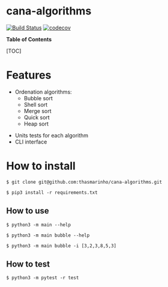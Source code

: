 

# cana-algorithms

[![Build Status](https://travis-ci.org/thasmarinho/cana-algorithms.svg?branch=master)](https://travis-ci.org/thasmarinho/cana-algorithms)  [![codecov](https://codecov.io/gh/thasmarinho/cana-algorithms/branch/master/graph/badge.svg)](https://codecov.io/gh/thasmarinho/cana-algorithms)


**Table of Contents**

[TOC]

Features
=========

+ Ordenation algorithms:
   + Bubble sort
   + Shell sort
   + Merge sort
   + Quick sort
   + Heap sort
- Units tests for each algorithm
- CLI interface

How to install
============
`$ git clone git@github.com:thasmarinho/cana-algorithms.git`

`$ pip3 install -r requirements.txt`

How to use
-------------
`$ python3 -m main --help`

`$ python3 -m main bubble --help`

`$ python3 -m main bubble -i [3,2,3,8,5,3]`

How to test
-------------
`$ python3 -m pytest -r test`
